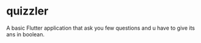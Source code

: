 # quizzler

A basic Flutter application that ask you few questions and u have to give its ans in boolean.
